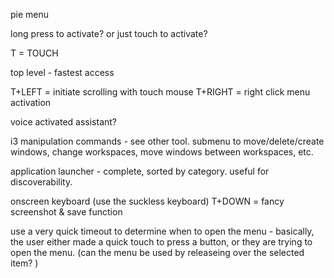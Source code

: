 

pie menu

long press to activate? or just touch to activate? 

T = TOUCH

top level - fastest access

T+LEFT = initiate scrolling with touch mouse
T+RIGHT = right click menu activation 

voice activated assistant? 

i3 manipulation commands - see other tool. submenu to move/delete/create windows, change workspaces, move windows between workspaces, etc.

application launcher - complete, sorted by category. useful for discoverability.


onscreen keyboard (use the suckless keyboard)
T+DOWN = fancy screenshot & save function

use a very quick timeout to determine when to open the menu - basically, the user either made a quick touch to press a button, or they are trying to open the menu. (can the menu be used by releaseing over the selected item? )

